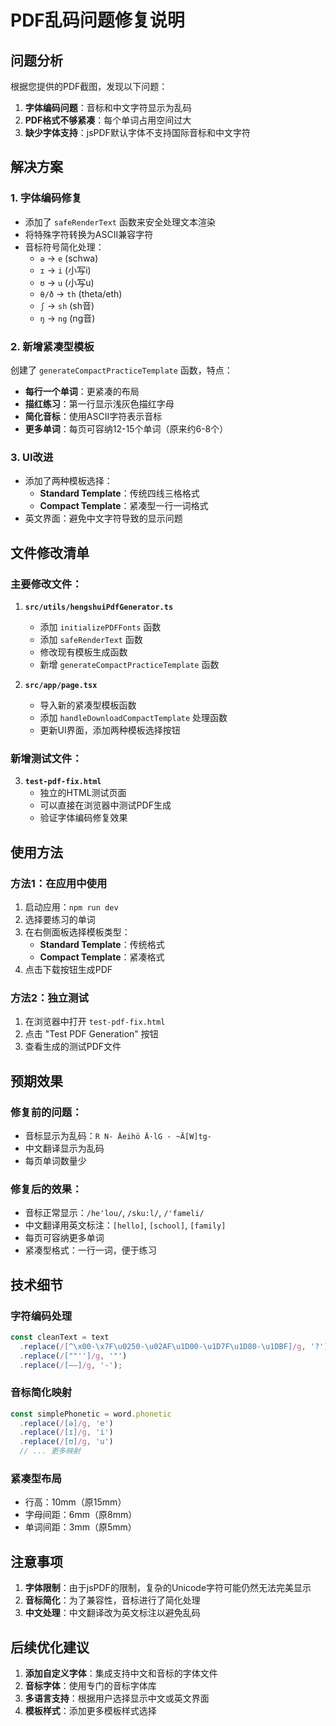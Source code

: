# PDF乱码问题修复说明

## 问题分析

根据您提供的PDF截图，发现以下问题：

1. **字体编码问题**：音标和中文字符显示为乱码
2. **PDF格式不够紧凑**：每个单词占用空间过大
3. **缺少字体支持**：jsPDF默认字体不支持国际音标和中文字符

## 解决方案

### 1. 字体编码修复

- 添加了 `safeRenderText` 函数来安全处理文本渲染
- 将特殊字符转换为ASCII兼容字符
- 音标符号简化处理：
  - `ə` → `e` (schwa)
  - `ɪ` → `i` (小写i)
  - `ʊ` → `u` (小写u)
  - `θ/ð` → `th` (theta/eth)
  - `ʃ` → `sh` (sh音)
  - `ŋ` → `ng` (ng音)

### 2. 新增紧凑型模板

创建了 `generateCompactPracticeTemplate` 函数，特点：

- **每行一个单词**：更紧凑的布局
- **描红练习**：第一行显示浅灰色描红字母
- **简化音标**：使用ASCII字符表示音标
- **更多单词**：每页可容纳12-15个单词（原来约6-8个）

### 3. UI改进

- 添加了两种模板选择：
  - **Standard Template**：传统四线三格格式
  - **Compact Template**：紧凑型一行一词格式
- 英文界面：避免中文字符导致的显示问题

## 文件修改清单

### 主要修改文件：

1. **`src/utils/hengshuiPdfGenerator.ts`**
   - 添加 `initializePDFFonts` 函数
   - 添加 `safeRenderText` 函数
   - 修改现有模板生成函数
   - 新增 `generateCompactPracticeTemplate` 函数

2. **`src/app/page.tsx`**
   - 导入新的紧凑型模板函数
   - 添加 `handleDownloadCompactTemplate` 处理函数
   - 更新UI界面，添加两种模板选择按钮

### 新增测试文件：

3. **`test-pdf-fix.html`**
   - 独立的HTML测试页面
   - 可以直接在浏览器中测试PDF生成
   - 验证字体编码修复效果

## 使用方法

### 方法1：在应用中使用

1. 启动应用：`npm run dev`
2. 选择要练习的单词
3. 在右侧面板选择模板类型：
   - **Standard Template**：传统格式
   - **Compact Template**：紧凑格式
4. 点击下载按钮生成PDF

### 方法2：独立测试

1. 在浏览器中打开 `test-pdf-fix.html`
2. 点击 "Test PDF Generation" 按钮
3. 查看生成的测试PDF文件

## 预期效果

### 修复前的问题：
- 音标显示为乱码：`R N- Äeihö Ä·lG - ~Ä[W]tg-`
- 中文翻译显示为乱码
- 每页单词数量少

### 修复后的效果：
- 音标正常显示：`/he'lou/`, `/sku:l/`, `/'fameli/`
- 中文翻译用英文标注：`[hello]`, `[school]`, `[family]`
- 每页可容纳更多单词
- 紧凑型格式：一行一词，便于练习

## 技术细节

### 字符编码处理
```javascript
const cleanText = text
  .replace(/[^\x00-\x7F\u0250-\u02AF\u1D00-\u1D7F\u1D80-\u1DBF]/g, '?')
  .replace(/[""'']/g, '"')
  .replace(/[—–]/g, '-');
```

### 音标简化映射
```javascript
const simplePhonetic = word.phonetic
  .replace(/[ə]/g, 'e')
  .replace(/[ɪ]/g, 'i')
  .replace(/[ʊ]/g, 'u')
  // ... 更多映射
```

### 紧凑型布局
- 行高：10mm（原15mm）
- 字母间距：6mm（原8mm）
- 单词间距：3mm（原5mm）

## 注意事项

1. **字体限制**：由于jsPDF的限制，复杂的Unicode字符可能仍然无法完美显示
2. **音标简化**：为了兼容性，音标进行了简化处理
3. **中文处理**：中文翻译改为英文标注以避免乱码

## 后续优化建议

1. **添加自定义字体**：集成支持中文和音标的字体文件
2. **音标字体**：使用专门的音标字体库
3. **多语言支持**：根据用户选择显示中文或英文界面
4. **模板样式**：添加更多模板样式选择
